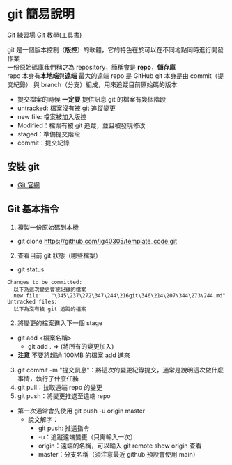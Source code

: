 # git 簡易說明

[Git 練習場](https://gitbook.tw/playground)
[Git 教學(工具書)](https://nulab.com/zh-tw/learn/software-development/git-tutorial/)

git 是一個版本控制（**版控**）的軟體，它的特色在於可以在不同地點同時進行開發作業  
一份原始碼庫我們稱之為 repository，簡稱會是 **repo**，**儲存庫**  
repo 本身有**本地端**與**遠端**  最大的遠端 repo 是 GitHub
git 本身是由 commit（提交紀錄） 與 branch（分支）組成，用來追蹤目前原始碼的版本  
  - 提交檔案的時候 **一定要** 提供訊息
git 的檔案有幾個階段
- untracked: 檔案沒有被 git 追蹤變更
- new file: 檔案被加入版控
- Modified：檔案有被 git 追蹤，並且被發現修改
- staged：準備提交階段
- commit：提交紀錄

## 安裝 git

- [Git 官網](https://git-scm.com/download/win)

## Git 基本指令

1. 複製一份原始碼到本機
  - git clone https://github.com/jg40305/template_code.git
2. 查看目前 git 狀態（哪些檔案） 
  - git status

  ```shell
  Changes to be committed:
    以下為這次變更會被記錄的檔案
    new file:   "\345\237\272\347\244\216git\346\214\207\344\273\244.md"
  Untracked files:
    以下為沒有被 git 追蹤的檔案
  ```
2. 將變更的檔案進入下一個 stage
  - git add <檔案名稱>
    - git add . => (將所有的變更加入)
  - **注意** 不要將超過 100MB 的檔案 add 進來
3. git commit -m "提交訊息"：將這次的變更紀錄提交，通常是說明這次做什麼事情，執行了什麼任務
4. git pull：拉取遠端 repo 的變更
5. git push：將變更推送至遠端 repo
  - 第一次通常會先使用 git push -u origin master
    - 說文解字：
      - git push: 推送指令
      - -u：追蹤遠端變更（只需輸入一次）
      - origin：遠端的名稱，可以輸入 git remote show origin 查看
      - master：分支名稱（須注意最近 github 預設會使用 main）
